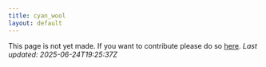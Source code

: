 ```yaml
---
title: cyan_wool
layout: default
---
```


This page is not yet made. If you want to contribute please do so [here](https://github.com/CrazyH2/Bigstone/blob/wiki/components/cyan_wool.md).
_Last updated: 2025-06-24T19:25:37Z_
